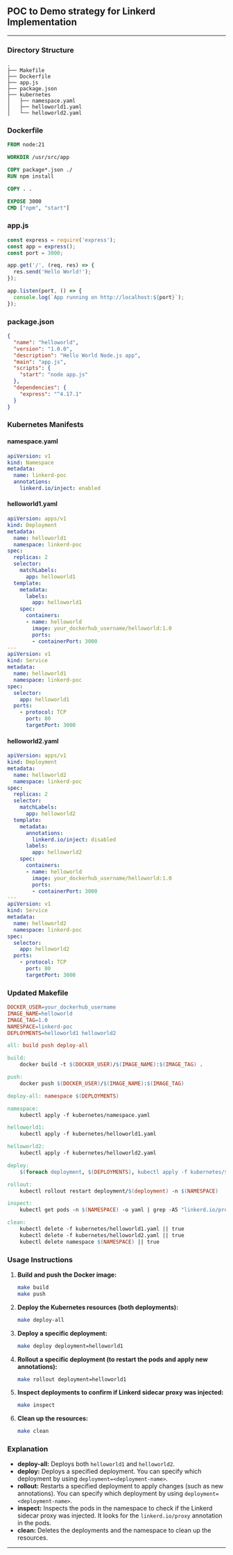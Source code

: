 ## POC to Demo strategy for Linkerd Implementation

---
### Directory Structure

```
.
├── Makefile
├── Dockerfile
├── app.js
├── package.json
├── kubernetes
│   ├── namespace.yaml
│   ├── helloworld1.yaml
│   └── helloworld2.yaml

```
### Dockerfile

```dockerfile
FROM node:21

WORKDIR /usr/src/app

COPY package*.json ./
RUN npm install

COPY . .

EXPOSE 3000
CMD ["npm", "start"]
```

### app.js

```javascript
const express = require('express');
const app = express();
const port = 3000;

app.get('/', (req, res) => {
  res.send('Hello World!');
});

app.listen(port, () => {
  console.log(`App running on http://localhost:${port}`);
});
```

### package.json

```json
{
  "name": "helloworld",
  "version": "1.0.0",
  "description": "Hello World Node.js app",
  "main": "app.js",
  "scripts": {
    "start": "node app.js"
  },
  "dependencies": {
    "express": "^4.17.1"
  }
}
```

### Kubernetes Manifests

#### namespace.yaml

```yaml
apiVersion: v1
kind: Namespace
metadata:
  name: linkerd-poc
  annotations:
    linkerd.io/inject: enabled
```

#### helloworld1.yaml

```yaml
apiVersion: apps/v1
kind: Deployment
metadata:
  name: helloworld1
  namespace: linkerd-poc
spec:
  replicas: 2
  selector:
    matchLabels:
      app: helloworld1
  template:
    metadata:
      labels:
        app: helloworld1
    spec:
      containers:
      - name: helloworld
        image: your_dockerhub_username/helloworld:1.0
        ports:
        - containerPort: 3000
---
apiVersion: v1
kind: Service
metadata:
  name: helloworld1
  namespace: linkerd-poc
spec:
  selector:
    app: helloworld1
  ports:
    - protocol: TCP
      port: 80
      targetPort: 3000
```

#### helloworld2.yaml

```yaml
apiVersion: apps/v1
kind: Deployment
metadata:
  name: helloworld2
  namespace: linkerd-poc
spec:
  replicas: 2
  selector:
    matchLabels:
      app: helloworld2
  template:
    metadata:
      annotations:
        linkerd.io/inject: disabled
      labels:
        app: helloworld2
    spec:
      containers:
      - name: helloworld
        image: your_dockerhub_username/helloworld:1.0
        ports:
        - containerPort: 3000
---
apiVersion: v1
kind: Service
metadata:
  name: helloworld2
  namespace: linkerd-poc
spec:
  selector:
    app: helloworld2
  ports:
    - protocol: TCP
      port: 80
      targetPort: 3000
```

### Updated Makefile

```makefile
DOCKER_USER=your_dockerhub_username
IMAGE_NAME=helloworld
IMAGE_TAG=1.0
NAMESPACE=linkerd-poc
DEPLOYMENTS=helloworld1 helloworld2

all: build push deploy-all

build:
	docker build -t $(DOCKER_USER)/$(IMAGE_NAME):$(IMAGE_TAG) .

push:
	docker push $(DOCKER_USER)/$(IMAGE_NAME):$(IMAGE_TAG)

deploy-all: namespace $(DEPLOYMENTS)

namespace:
	kubectl apply -f kubernetes/namespace.yaml

helloworld1:
	kubectl apply -f kubernetes/helloworld1.yaml

helloworld2:
	kubectl apply -f kubernetes/helloworld2.yaml

deploy:
	$(foreach deployment, $(DEPLOYMENTS), kubectl apply -f kubernetes/$(deployment).yaml;)

rollout:
	kubectl rollout restart deployment/$(deployment) -n $(NAMESPACE)

inspect:
	kubectl get pods -n $(NAMESPACE) -o yaml | grep -A5 "linkerd.io/proxy"

clean:
	kubectl delete -f kubernetes/helloworld1.yaml || true
	kubectl delete -f kubernetes/helloworld2.yaml || true
	kubectl delete namespace $(NAMESPACE) || true
```

### Usage Instructions

1. **Build and push the Docker image:**

   ```bash
   make build
   make push
   ```

2. **Deploy the Kubernetes resources (both deployments):**

   ```bash
   make deploy-all
   ```

3. **Deploy a specific deployment:**

   ```bash
   make deploy deployment=helloworld1
   ```

4. **Rollout a specific deployment (to restart the pods and apply new annotations):**

   ```bash
   make rollout deployment=helloworld1
   ```

5. **Inspect deployments to confirm if Linkerd sidecar proxy was injected:**

   ```bash
   make inspect
   ```

6. **Clean up the resources:**

   ```bash
   make clean
   ```

### Explanation

- **deploy-all:** Deploys both `helloworld1` and `helloworld2`.
- **deploy:** Deploys a specified deployment. You can specify which deployment by using `deployment=<deployment-name>`.
- **rollout:** Restarts a specified deployment to apply changes (such as new annotations). You can specify which deployment by using `deployment=<deployment-name>`.
- **inspect:** Inspects the pods in the namespace to check if the Linkerd sidecar proxy was injected. It looks for the `linkerd.io/proxy` annotation in the pods.
- **clean:** Deletes the deployments and the namespace to clean up the resources.

---

